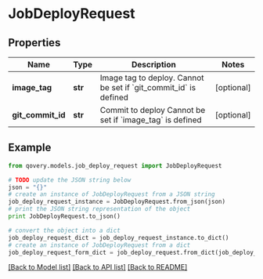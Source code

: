 # JobDeployRequest


## Properties
Name | Type | Description | Notes
------------ | ------------- | ------------- | -------------
**image_tag** | **str** | Image tag to deploy.   Cannot be set if &#x60;git_commit_id&#x60; is defined  | [optional] 
**git_commit_id** | **str** | Commit to deploy Cannot be set if &#x60;image_tag&#x60; is defined  | [optional] 

## Example

```python
from qovery.models.job_deploy_request import JobDeployRequest

# TODO update the JSON string below
json = "{}"
# create an instance of JobDeployRequest from a JSON string
job_deploy_request_instance = JobDeployRequest.from_json(json)
# print the JSON string representation of the object
print JobDeployRequest.to_json()

# convert the object into a dict
job_deploy_request_dict = job_deploy_request_instance.to_dict()
# create an instance of JobDeployRequest from a dict
job_deploy_request_form_dict = job_deploy_request.from_dict(job_deploy_request_dict)
```
[[Back to Model list]](../README.md#documentation-for-models) [[Back to API list]](../README.md#documentation-for-api-endpoints) [[Back to README]](../README.md)


